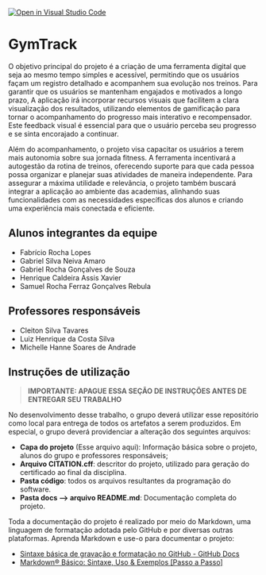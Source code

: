 [![Open in Visual Studio Code](https://classroom.github.com/assets/open-in-vscode-2e0aaae1b6195c2367325f4f02e2d04e9abb55f0b24a779b69b11b9e10269abc.svg)](https://classroom.github.com/online_ide?assignment_repo_id=18966378&assignment_repo_type=AssignmentRepo)
# GymTrack

O objetivo principal do projeto é a criação de uma ferramenta digital que seja ao mesmo tempo simples e acessível, permitindo que os usuários façam um registro detalhado e acompanhem sua evolução nos treinos. Para garantir que os usuários se mantenham engajados e motivados a longo prazo, A aplicação irá incorporar recursos visuais que facilitem a clara visualização dos resultados, utilizando elementos de gamificação para tornar o acompanhamento do progresso mais interativo e recompensador. Este feedback visual é essencial para que o usuário perceba seu progresso e se sinta encorajado a continuar.

Além do acompanhamento, o projeto visa capacitar os usuários a terem mais autonomia sobre sua jornada fitness. A ferramenta incentivará a autogestão da rotina de treinos, oferecendo suporte para que cada pessoa possa organizar e planejar suas atividades de maneira independente. Para assegurar a máxima utilidade e relevância, o projeto também buscará integrar a aplicação ao ambiente das academias, alinhando suas funcionalidades com as necessidades específicas dos alunos e criando uma experiência mais conectada e eficiente.

## Alunos integrantes da equipe

* Fabrício Rocha Lopes
* Gabriel Silva Neiva Amaro
* Gabriel Rocha Gonçalves de Souza
* Henrique Caldeira Assis Xavier
* Samuel Rocha Ferraz Gonçalves Rebula

## Professores responsáveis

* Cleiton Silva Tavares
* Luiz Henrique da Costa Silva
* Michelle Hanne Soares de Andrade



## Instruções de utilização 

> **IMPORTANTE: APAGUE ESSA SEÇÃO DE INSTRUÇÕES ANTES DE ENTREGAR SEU TRABALHO**

No desenvolvimento desse trabalho, o grupo deverá utilizar esse repositório como local para entrega de todos os artefatos a serem produzidos. Em especial, o grupo deverá providenciar a alteração dos seguintes arquivos:

* **Capa do projeto** (Esse arquivo aqui): Informação básica sobre o projeto, alunos do grupo e professores responsáveis;
* **Arquivo CITATION.cff**: descritor do projeto, utilizado para geração do certificado ao final da disciplina.
* **Pasta código**: todos os arquivos resultantes da programação do software.
* **Pasta docs --> arquivo README.md**: Documentação completa do projeto.

Toda a documentação do projeto é realizado por meio do Markdown, uma linguagem de formatação adotada pelo GitHub e por diversas outras plataformas. Aprenda Markdown e use-o para documentar o projeto:

* [Sintaxe básica de gravação e formatação no GitHub - GitHub Docs](https://docs.github.com/pt/get-started/writing-on-github/getting-started-with-writing-and-formatting-on-github/basic-writing-and-formatting-syntax)
* [Markdown® Básico: Sintaxe, Uso &amp; Exemplos [Passo a Passo]](https://markdown.net.br/sintaxe-basica/)
